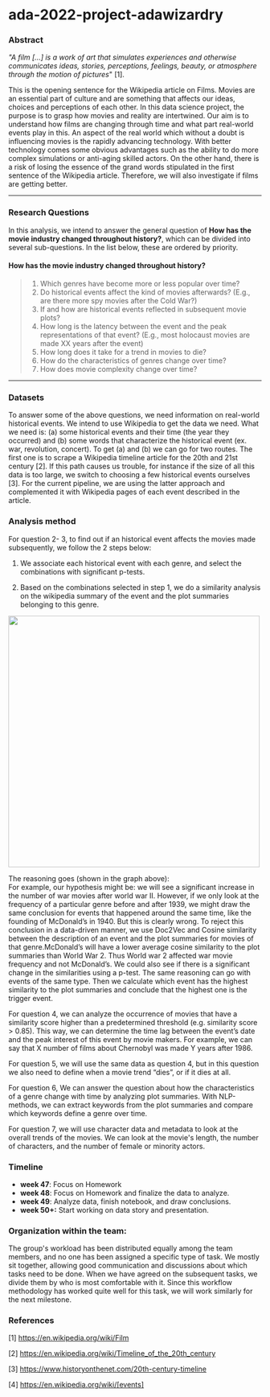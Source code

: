 # ada-2022-project-adawizardry

### Abstract

*"A film […] is a work of art that simulates experiences and otherwise communicates ideas, stories, perceptions, feelings, beauty, or atmosphere through the motion of pictures*" [1].

This is the opening sentence for the Wikipedia article on Films. Movies are an essential part of culture and are something that affects our ideas, choices and perceptions of each other. In this data science project, the purpose is to grasp how movies and reality are intertwined. Our aim is to understand how films are changing through time and what part real-world events play in this. An aspect of the real world which without a doubt is influencing movies is the rapidly advancing technology. With better technology comes some obvious advantages such as the ability to do more complex simulations or anti-aging skilled actors. On the other hand, there is a risk of losing the essence of the grand words stipulated in the first sentence of the Wikipedia article. Therefore, we will also investigate if films are getting better. 
 
 ---
### Research Questions

In this analysis, we intend to answer the general question of **How has the movie industry changed throughout history?**, which can be divided into several sub-questions. In the list below, these are ordered by priority.

#### How has the movie industry changed throughout history?
>   1. Which genres have become more or less popular over time?
>   1. Do historical events affect the kind of movies afterwards? (E.g., are there more spy movies after the Cold War?)
>   1. If and how are historical events reflected in subsequent movie plots? 
>   1. How long is the latency between the event and the peak representations of that event? (E.g., most holocaust movies are made XX years after the event)
>   1. How long does it take for a trend in movies to die?
>   1. How do the characteristics of genres change over time?
>   1. How does movie complexity change over time?


 ---
 
### Datasets

To answer some of the above questions, we need information on real-world historical events. We intend to use Wikipedia to get the data we need. What we need is: (a) some historical events and their time (the year they occurred) and (b) some words that characterize the historical event (ex. war, revolution, concert). To get (a) and (b) we can go for two routes. The first one is to scrape a Wikipedia timeline article for the 20th and 21st century [2]. If this path causes us trouble, for instance if the size of all this data is too large, we switch to choosing a few historical events ourselves [3]. For the current pipeline, we are using the latter approach and complemented it with Wikipedia pages of each event described in the article.
  
  
### Analysis method

For question 2- 3, to find out if an historical event affects the movies made subsequently, we follow the 2 steps below:

1. We associate each historical event with each genre, and select the combinations with significant p-tests.

2. Based on the combinations selected in step 1, we do a similarity analysis on the wikipedia summary of the event and the plot summaries belonging to this genre. 

<img src="https://user-images.githubusercontent.com/47889649/202763197-7f739258-7569-480e-840c-737960747d76.png" width="500">

The reasoning goes (shown in the graph above):  
For example, our hypothesis might be: we will see a significant increase in the number of war movies after world war II. However, if we only look at the frequency of a particular genre before and after 1939, we might draw the same conclusion for events that happened around the same time, like the founding of McDonald’s in 1940. But this is clearly wrong. To reject this conclusion in a data-driven manner, we use Doc2Vec and Cosine similarity between the description of an event and the plot summaries for movies of that genre.McDonald’s will have a lower average cosine similarity to the plot summaries than World War 2. Thus World war 2 affected war movie frequency and not McDonald’s. We could also see if there is a significant change in the similarities using a p-test. The same reasoning can go with events of the same type. Then we calculate which event has the highest similarity to the plot summaries and conclude that the highest one is the trigger event.

For question 4, we can analyze the occurrence of movies that have a similarity score higher than a predetermined threshold (e.g. similarity score > 0.85). This way, we can determine the time lag between the event’s date and the peak interest of this event by movie makers. For example, we can say that X number of films about Chernobyl was made Y years after 1986.

For question 5, we will use the same data as question 4, but in this question we also need to define when a movie trend “dies”, or if it dies at all. 

For question 6, We can answer the question about how the characteristics of a genre change with time by analyzing plot summaries. With NLP-methods, we can extract keywords from the plot summaries and compare which keywords define a genre over time. 

For question 7, we will use character data and metadata to look at the overall trends of the movies. We can look at the movie's length, the number of characters, and the number of female or minority actors. 


### Timeline
* **week 47**:  Focus on Homework 
* **week 48**:  Focus on Homework and finalize the data to analyze.
* **week 49**:  Analyze data, finish notebook, and draw conclusions.
* **week 50+:** Start working on data story and presentation.

###  Organization within the team:
The group's workload has been distributed equally among the team members, and no one has been assigned a specific type of task. We mostly sit together, allowing good communication and discussions about which tasks need to be done. When we have agreed on the subsequent tasks, we divide them by who is most comfortable with it. Since this workflow methodology has worked quite well for this task, we will work similarly for the next milestone.
 
### References

[1] https://en.wikipedia.org/wiki/Film

[2] https://en.wikipedia.org/wiki/Timeline_of_the_20th_century

[3] https://www.historyonthenet.com/20th-century-timeline

[4] https://en.wikipedia.org/wiki/[events]
